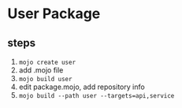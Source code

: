 # User Package

## steps
1. `mojo create user`
2. add .mojo file
3. `mojo build user`
4. edit package.mojo, add repository info
5. `mojo build --path user --targets=api,service`
